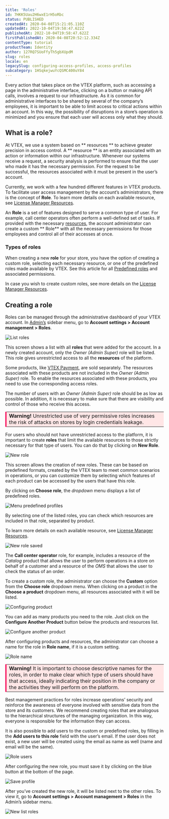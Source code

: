 ```yaml
---
title: 'Roles'
id: 7HKK5Uau2H6wxE1rH5oRbc
status: PUBLISHED
createdAt: 2020-04-08T15:21:05.110Z
updatedAt: 2022-10-04T19:58:47.622Z
publishedAt: 2022-10-04T19:58:47.622Z
firstPublishedAt: 2020-04-08T20:52:12.334Z
contentType: tutorial
productTeam: Identity
author: 127RQ7SUoFfyTh5gbXUpdM
slug: roles
locale: en
legacySlug: configuring-access-profiles, access-profiles
subcategory: 1HSqkejwuYcQSMC400uY84
---
```


Every action that takes place on the VTEX platform, such as accessing a page in the administrative interface, clicking on a button or making API calls, involves a request to our infrastructure. As it is common for administrative interfaces to be shared by several of the company’s employees, it is important to be able to limit access to critical actions within an account. In this way, the possibility of disruptions in a store’s operation is minimized and you ensure that each user will access only what they should.

## What is a role?

At VTEX, we use a system based on ** resources ** to achieve greater precision in access control. A ** resource ** is an entity associated with an action or information within our infrastructure. Whenever our systems receive a request, a security analysis is performed to ensure that the user who made it has the necessary permission. For the request to be successful, the resources associated with it must be present in the user’s account.

Currently, we work with a few hundred different features in VTEX products. To facilitate user access management by the account’s administrators, there is the concept of **Role**. To learn more details on each available resource, see [License Manager Resources](https://help.vtex.com/en/tutorial/license-manager-resources--3q6ztrC8YynQf6rdc6euk3#).

An **Role** is a set of features designed to serve a common type of user. For example, call center operators often perform a well-defined set of tasks. If provided with the necessary [resources](https://help.vtex.com/en/tutorial/license-manager-resources--3q6ztrC8YynQf6rdc6euk3#), the account administrator can create a custom ** Role** with all the necessary permissions for those employees and control all of their accesses at once.

### Types of roles

When creating a new **role** for your store, you have the option of creating a custom role, selecting each necessary resource, or one of the predefined roles made available by VTEX. See this article for all [Predefined roles](https://help.vtex.com/en/tutorial/predefined-roles--jGDurZKJHvHJS13LnO7Dy#) and associated permissions.

In case you wish to create custom roles, see more details on the [License Manager Resources](https://help.vtex.com/en/tutorial/license-manager-resources--3q6ztrC8YynQf6rdc6euk3#).

## Creating a role

Roles can be managed through the administrative dashboard of your VTEX account. In [Admin’s](https://help.vtex.com/subcategory/admin-overview--Se4oi5LroIII2Ei0uGAoE) sidebar menu, go to **Account settings > Account management > Roles**.

![List roles](https://images.ctfassets.net/alneenqid6w5/5SsjVcIztKJQ3yxY1udwOH/8221fd52b20d28b39952ad447fa0424c/List_roles.png)

This screen shows a list with all **roles** that were added for the account. In a newly created account, only the *Owner (Admin Super)* role will be listed. This role gives unrestricted access to all the **resources** of the platform.

<div class="alert alert-warning">
Some products, like <a href="https://help.vtex.com/en/tracks/vtex-payment--7iCCIoIZFmd9OabU6QlmXu/1lZWKCGdy7xpYjukTLfFJL">VTEX Payment</a>, are sold separately. The resources associated with these products are not included in the <i>Owner (Admin Super)</i> role. To enable the resources associated with these products, you need to use the corresponding access roles.
</div>

The number of users with an *Owner (Admin Super)* role should be as low as possible. In addition, it is necessary to make sure that there are visibility and control of those who receive this access.

<table>
  <tr>
    <td style="border-left: 4px solid #F71963;" bgcolor="#FFE6E6"> <b>Warning!</b> Unrestricted use of very permissive roles increases the risk of attacks on stores by login credentials leakage.</td>
  </tr>
</table>

For users who should not have unrestricted access to the platform, it is important to create **roles** that limit the available resources to those strictly necessary for that type of users. You can do that by clicking on **New Role**.

![New role](https://images.ctfassets.net/alneenqid6w5/1UGqU2dlXOZGUhGinBv8IN/d8b9a082f038af71a57b2813d61a9fcc/New_role.png)

This screen allows the creation of new roles. These can be based on predefined formats, created by the VTEX team to meet common scenarios in operations, or you can customize them by selecting which features of each product can be accessed by the users that have this role.

By clicking on **Choose role**, the *dropdown* menu displays a list of predefined roles.

![Menu predefined profiles](https://images.ctfassets.net/alneenqid6w5/4XGZb5WvW216z8RfX5Vp3c/7d40a4c6d0adb10c4a4fe0723fc1bb51/last_with_shadow_Wed_Apr__8_17_01_12_-03_2020.png)

By selecting one of the listed roles, you can check which resources are included in that role, separated by product.

<div class="alert alert-info">
  To learn more details on each available resource, see <a href="https://help.vtex.com/en/tutorial/license-manager-resources--3q6ztrC8YynQf6rdc6euk3">License Manager Resources</a>.
</div>

![New role saved](https://images.ctfassets.net/alneenqid6w5/5biL3DriciSnHKbgHvV2PE/a4452a13454d847c991800db970f0a7e/New_role_saved.png)

The **Call center operator** role, for example, includes a resource of the *Catalog* product that allows the user to perform operations in a store on behalf of a customer and a resource of the *OMS* that allows the user to check the status of an order.

To create a custom role, the administrator can choose the **Custom** option from the **Choose role** dropdown menu. When clicking on a product in the **Choose a product** dropdown menu, all resources associated with it will be listed.

![Configuring product](https://images.ctfassets.net/alneenqid6w5/1VE4awGJHyrsR2OkYwAzRQ/d03c6a1a56b6d18039e3dcbd3b7dbb43/last_with_shadow_Wed_Apr__8_17_12_33_-03_2020.png)

You can add as many products you need to the role. Just click on the **Configure Another Product** button below the products and resources list.

![Configure another product](https://images.ctfassets.net/alneenqid6w5/Dsc2k29SxUDKB8t6VXScn/c0e5126dd09c37e32d94e097ffc21c84/last_with_shadow_Wed_Apr__8_17_13_09_-03_2020.png)

After configuring products and resources, the administrator can choose a name for the role in **Role name**, if it is a custom setting.

![Role name](https://images.ctfassets.net/alneenqid6w5/gTuv92HFXKn4jklYX0Hzj/7a6fb49f9f0a61bc0f51321c1ab1d390/Role_name.png)

<table>
  <tr>
    <td style="border-left: 4px solid #F71963;" bgcolor="#FFE6E6"> <b>Warning!</b> It is important to choose descriptive names for the roles, in order to make clear which type of users should have that access, ideally indicating their position in the company or the activities they will perform on the platform.</td>
  </tr>
</table>

Best management practices for roles increase operations’ security and reinforce the awareness of everyone involved with sensitive data from the store and its customers. We recommend creating roles that are analogous to the hierarchical structures of the managing organization. In this way, everyone is responsible for the information they can access.

It is also possible to add users to the custom or predefined roles, by filling in the **Add users to this role** field with the user’s email. If the user does not exist, a new user will be created using the email as name as well (name and email will be the same).

![Role users](https://images.ctfassets.net/alneenqid6w5/1lSnygEawddufMz9IZ45Mj/af25bb3f499bc71be10dd1707d6ddeb6/last_with_shadow_Wed_Apr__8_17_25_08_-03_2020.png)

After configuring the new role, you must save it by clicking on the blue button at the bottom of the page.

![Save profile](https://images.ctfassets.net/alneenqid6w5/68NycUF3T52sg96R6HDIna/910ec9e690127479753a4b7900319afa/last_with_shadow_Wed_Apr__8_17_33_36_-03_2020.png)

After you’ve created the new role, it will be listed next to the other roles. To view it, go to **Account settings > Account management > Roles** in the Admin’s sidebar menu.

![New list roles](https://images.ctfassets.net/alneenqid6w5/3uQ5SvsqjpFCSJimcg9naY/fc6c4356fe38252d09c804ea39b89b45/New_list_roles.png)


